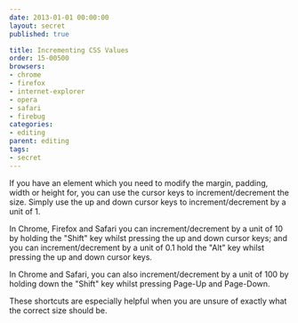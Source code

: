 ```yaml
---
date: 2013-01-01 00:00:00
layout: secret
published: true

title: Incrementing CSS Values
order: 15-00500
browsers:
- chrome
- firefox
- internet-explorer
- opera
- safari
- firebug
categories:
- editing
parent: editing
tags:
- secret
---
```


<p>If you have an element which you need to modify the margin, padding, width or height for, you can use the cursor keys to increment/decrement the size. Simply use the up and down cursor keys to increment/decrement by a unit of 1.</p>

<p class="firebug chrome firefox safari">In Chrome, Firefox and Safari you can increment/decrement by a unit of 10 by holding the "Shift" key whilst pressing the up and down cursor keys; and you can increment/decrement by a unit of 0.1 hold the "Alt" key whilst pressing the up and down cursor keys.</p>

<p class="firebug chrome safari">In Chrome and Safari, you can also increment/decrement by a unit of 100 by holding down the "Shift" key whilst pressing Page-Up and Page-Down.</p>

<p>These shortcuts are especially helpful when you are unsure of exactly what the correct size should be.</p>

